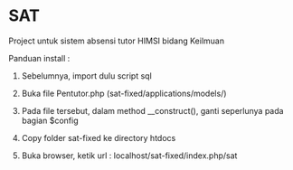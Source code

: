 # SAT
Project untuk sistem absensi tutor HIMSI bidang Keilmuan

Panduan install :

1. Sebelumnya, import dulu script sql

2. Buka file Pentutor.php (sat-fixed/applications/models/)
 
3. Pada file tersebut, dalam method __construct(), ganti seperlunya pada bagian $config

4. Copy folder sat-fixed ke directory htdocs

5. Buka browser, ketik url : localhost/sat-fixed/index.php/sat




